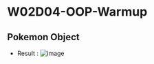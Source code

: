 # ‏‏‏‏W02D04-OOP-Warmup
## Pokemon Object
- Result : 
![image](https://user-images.githubusercontent.com/72529306/137078237-2f2f167a-6a7d-49f0-b3aa-787022a3d674.png)
